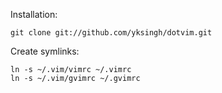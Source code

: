 Installation:


	git clone git://github.com/yksingh/dotvim.git

Create symlinks:

	ln -s ~/.vim/vimrc ~/.vimrc
	ln -s ~/.vim/gvimrc ~/.gvimrc
